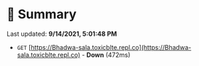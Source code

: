 # 📖 Summary
Last updated: **9/14/2021, 5:01:48 PM**

- `GET` [https://Bhadwa-sala.toxicblte.repl.co](https://Bhadwa-sala.toxicblte.repl.co) - **Down** (472ms)
